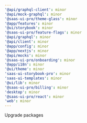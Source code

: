 ```yaml
---
'@api/graphql-client': minor
'@api/mock-graphql': minor
'@saas-ui-pro/theme-glass': minor
'@app/features': minor
'@ui/storybook': minor
'@saas-ui-pro/feature-flags': minor
'@api/graphql': minor
'@api/client': minor
'@app/config': minor
'@app/nextjs': minor
'@api/mocks': minor
'@saas-ui-pro/onboarding': minor
'@app/i18n': minor
'@ui/theme': minor
'saas-ui-storybook-pro': minor
'saas-ui-templates': minor
'@ui/lib': minor
'@saas-ui-pro/billing': minor
'desktop': minor
'@saas-ui-pro/react': minor
'web': minor
---
```


Upgrade packages
